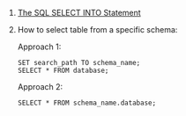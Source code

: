  1. [The SQL SELECT INTO Statement][1]
 2. How to select table from a specific schema:
    
    Approach 1:
    
    ```
    SET search_path TO schema_name;
    SELECT * FROM database;
    ```
    
    Approach 2:
    
    ```
    SELECT * FROM schema_name.database;
    ```
    
[1]: https://www.w3schools.com/sql/sql_select_into.asp
